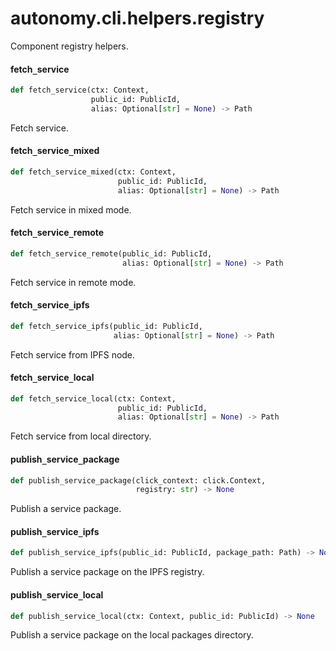 <a id="autonomy.cli.helpers.registry"></a>

# autonomy.cli.helpers.registry

Component registry helpers.

<a id="autonomy.cli.helpers.registry.fetch_service"></a>

#### fetch`_`service

```python
def fetch_service(ctx: Context,
                  public_id: PublicId,
                  alias: Optional[str] = None) -> Path
```

Fetch service.

<a id="autonomy.cli.helpers.registry.fetch_service_mixed"></a>

#### fetch`_`service`_`mixed

```python
def fetch_service_mixed(ctx: Context,
                        public_id: PublicId,
                        alias: Optional[str] = None) -> Path
```

Fetch service in mixed mode.

<a id="autonomy.cli.helpers.registry.fetch_service_remote"></a>

#### fetch`_`service`_`remote

```python
def fetch_service_remote(public_id: PublicId,
                         alias: Optional[str] = None) -> Path
```

Fetch service in remote mode.

<a id="autonomy.cli.helpers.registry.fetch_service_ipfs"></a>

#### fetch`_`service`_`ipfs

```python
def fetch_service_ipfs(public_id: PublicId,
                       alias: Optional[str] = None) -> Path
```

Fetch service from IPFS node.

<a id="autonomy.cli.helpers.registry.fetch_service_local"></a>

#### fetch`_`service`_`local

```python
def fetch_service_local(ctx: Context,
                        public_id: PublicId,
                        alias: Optional[str] = None) -> Path
```

Fetch service from local directory.

<a id="autonomy.cli.helpers.registry.publish_service_package"></a>

#### publish`_`service`_`package

```python
def publish_service_package(click_context: click.Context,
                            registry: str) -> None
```

Publish a service package.

<a id="autonomy.cli.helpers.registry.publish_service_ipfs"></a>

#### publish`_`service`_`ipfs

```python
def publish_service_ipfs(public_id: PublicId, package_path: Path) -> None
```

Publish a service package on the IPFS registry.

<a id="autonomy.cli.helpers.registry.publish_service_local"></a>

#### publish`_`service`_`local

```python
def publish_service_local(ctx: Context, public_id: PublicId) -> None
```

Publish a service package on the local packages directory.

